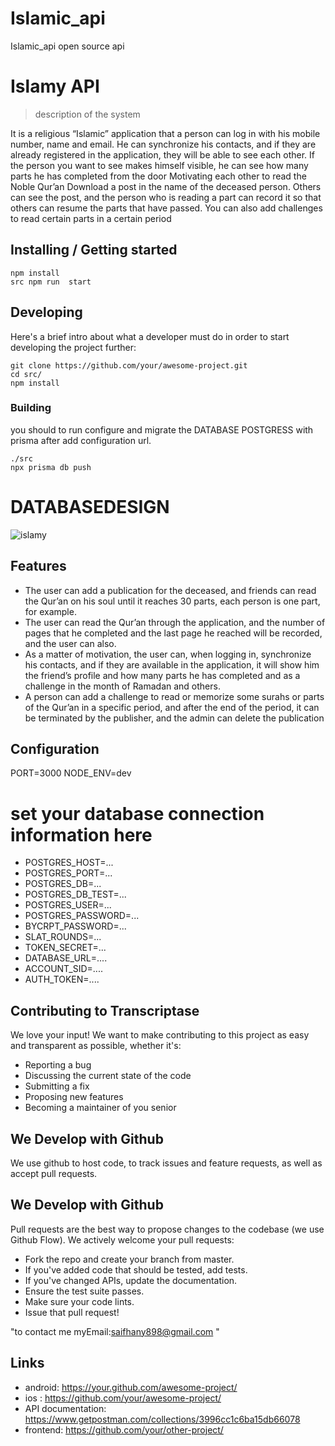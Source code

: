 # Islamic_api
Islamic_api open source api 

# Islamy API
> description of the system

It is a religious “Islamic” application that a person can log in with his mobile number, name and email. He can synchronize his contacts, and if they are already registered in the application, they will be able to see each other. If the person you want to see makes himself visible, he can see how many parts he has completed from the door Motivating each other to read the Noble Qur’an Download a post in the name of the deceased person. Others can see the post, and the person who is reading a part can record it so that others can resume the parts that have passed. You can also add challenges to read certain parts in a certain period



## Installing / Getting started



```shell
npm install 
src npm run  start
```

## Developing

Here's a brief intro about what a developer must do in order to start developing
the project further:

```shell
git clone https://github.com/your/awesome-project.git
cd src/
npm install
```

### Building

you should to run configure and migrate the DATABASE POSTGRESS with prisma after add  configuration url.

```shell
./src
npx prisma db push
```

# DATABASEDESIGN

<!-- ![data base design](https://lh6.googleusercontent.com/MCPPe-os7_3PPa_xubZ6PhzUFhGTmvRzNoZv3ISUp7NGHJvTIV5iLSEkgvg3l20LlcYf8jrl-9FVonyFPzc3=w1920-h902) -->
![islamy](https://user-images.githubusercontent.com/64452976/157985578-6adc5489-d27c-42bd-a640-807ef5c5212b.PNG)


## Features

* The user can add a publication for the deceased, and friends can read the Qur’an on his soul until it reaches 30 parts, each person is one part, for example.
* The user can read the Qur’an through the application, and the number of pages that he completed and the last page he reached will be recorded, and the user can also.
* As a matter of motivation, the user can, when logging in, synchronize his contacts, and if they are available in the application, it will show him the friend’s profile and how many parts he has completed and as a challenge in the month of Ramadan and others.
* A person can add a challenge to read or memorize some surahs or parts of the Qur’an in a specific period, and after the end of the period, it can be terminated by the publisher, and the admin can delete the publication


## Configuration

PORT=3000
NODE_ENV=dev
# set your database connection information here
* POSTGRES_HOST=...
* POSTGRES_PORT=...
* POSTGRES_DB=...
* POSTGRES_DB_TEST=...
* POSTGRES_USER=...
* POSTGRES_PASSWORD=...
* BYCRPT_PASSWORD=...
* SLAT_ROUNDS=...
* TOKEN_SECRET=...
* DATABASE_URL=....
* ACCOUNT_SID=....
* AUTH_TOKEN=....
## Contributing to Transcriptase

We love your input! We want to make contributing to this project as easy and transparent as possible, whether it's:
* Reporting a bug
* Discussing the current state of the code
* Submitting a fix
* Proposing new features
* Becoming a maintainer of you senior 

## We Develop with Github

We use github to host code, to track issues and feature requests, as well as accept pull requests.
## We Develop with Github

Pull requests are the best way to propose changes to the codebase (we use Github Flow). We actively welcome your pull requests:

* Fork the repo and create your branch from master.
* If you've added code that should be tested, add tests.
* If you've changed APIs, update the documentation.
* Ensure the test suite passes.
* Make sure your code lints.
* Issue that pull request!

"to contact me myEmail:saifhany898@gmail.com "

## Links

- android: https://your.github.com/awesome-project/
- ios : https://github.com/your/awesome-project/
- API documentation: https://www.getpostman.com/collections/3996cc1c6ba15db66078
- frontend: https://github.com/your/other-project/




